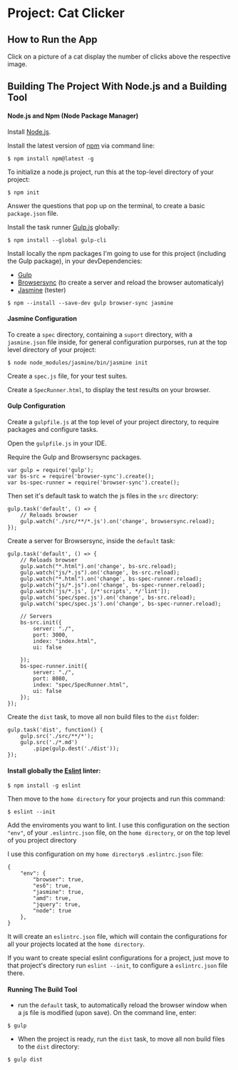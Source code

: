 <!--
@todo:
* document build for this project, thinking about using it as a model later
** pass all links to ID tags, referenced in the end of this README file
** create, configure the gulpfile.js and document those steps
** don't creaste a dist task, because there's no need for a dist folder, as this is just a training project for
-->

# Project: Cat Clicker

## How to Run the App

Click on a picture of a cat display the number of clicks above the respective image.

## Building The Project With Node.js and a Building Tool

#### Node.js and Npm (Node Package Manager)

Install [Node.js](https://nodejs.org/en/).

Install the latest version of [npm](https://www.npmjs.com/get-npm) via command line:

```
$ npm install npm@latest -g
```

To initialize a node.js project, run this at the top-level directory of your project:

```
$ npm init
```
Answer the questions that pop up on the terminal, to create a basic `package.json` file.

Install the task runner [Gulp.js](https://github.com/gulpjs/gulp/blob/v3.9.1/docs/getting-started.md) globally:

```
$ npm install --global gulp-cli
```
 Install locally the npm packages I'm going to use for this project (including the Gulp package), in your devDependencies:

* [Gulp](https://www.npmjs.com/package/gulp)
* [Browsersync](https://www.npmjs.com/package/browser-sync) (to create a server and reload the browser automaticaly)
* [Jasmine](https://jasmine.github.io/pages/getting_started.html) (tester)

```
$ npm --install --save-dev gulp browser-sync jasmine
```

#### Jasmine Configuration

To create a `spec` directory, containing a `suport` directory, with a `jasmine.json` file inside, for general configuration purporses, run at the top level directory of your project:

```
$ node node_modules/jasmine/bin/jasmine init
```

Create a `spec.js` file, for your test suites.

Create a `SpecRunner.html`, to display the test results on your browser.

#### Gulp Configuration

Create a `gulpfile.js` at the top level of your project directory, to require packages and configure tasks.

Open the `gulpfile.js` in your IDE.

Require the Gulp and Browsersync packages.

```
var gulp = require('gulp');
var bs-src = require('browser-sync').create();
var bs-spec-runner = require('browser-sync').create();
```

Then set it's default task to watch the js files in the `src` directory:

```
gulp.task('default', () => {
	// Reloads browser
	gulp.watch('./src/**/*.js').on('change', browsersync.reload);
});
```

Create a server for Browsersync, inside the `default` task:

```
gulp.task('default', () => {
	// Reloads browser
	gulp.watch("*.html").on('change', bs-src.reload);
	gulp.watch("js/*.js").on('change', bs-src.reload);
	gulp.watch("*.html").on('change', bs-spec-runner.reload);
	gulp.watch("js/*.js").on('change', bs-spec-runner.reload);
	gulp.watch('js/*.js', [/*'scripts', */'lint']);
	gulp.watch('spec/spec.js').on('change', bs-src.reload);
	gulp.watch('spec/spec.js').on('change', bs-spec-runner.reload);

	// Servers
	bs-src.init({
		server: "./",
		port: 3000,
		index: "index.html",
		ui: false

	});
	bs-spec-runner.init({
		server: "./",
		port: 8080,
		index: "spec/SpecRunner.html",
		ui: false
	});
});
```

Create the `dist` task, to move all non build files to the `dist` folder:

```
gulp.task('dist', function() {
	gulp.src('./src/**/*');
	gulp.src('./*.md')
		.pipe(gulp.dest('./dist'));
});
```
#### Install globally the [Eslint](https://www.npmjs.com/package/eslint) linter:

```
$ npm install -g eslint
```

Then move to the `home directory` for your projects and run this command:


```
$ eslint --init
```

Add the enviroments you want to lint. I use this configuration on the section `"env"`, of your `.eslintrc.json` file, on the `home directory`, or on the top level of you project directory

I use this configuration on my `home directory`s `.eslintrc.json` file:

```
{
	"env": {
		"browser": true,
		"es6": true,
		"jasmine": true,
		"amd": true,
		"jquery": true,
		"node": true
    },
}
```

It will create an `eslintrc.json` file, which will contain the configurations for all your projects located at the `home directory`.

If you want to create special eslint configurations for a project, just move to that project's directory run `eslint --init`, to configure a `eslintrc.json` file there.


#### Running The Build Tool

* run the `default` task, to automatically reload the browser window when a js file is modified (upon save). On the command line, enter:

```
$ gulp
```

* When the project is ready, run the `dist` task, to move all non build files to the `dist` directory:

```
$ gulp dist
```


